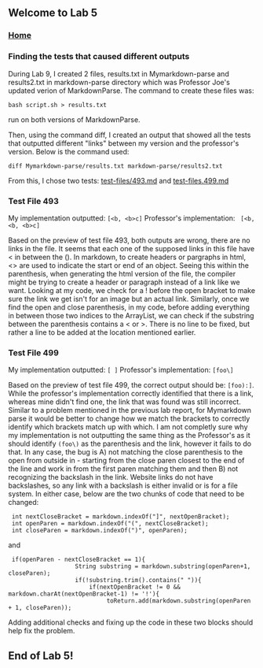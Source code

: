 ## Welcome to Lab 5

### [Home](https://ank010.github.io/cse15l-lab-reports/index.html)

### Finding the tests that caused different outputs

During Lab 9, I created 2 files, results.txt in Mymarkdown-parse and results2.txt in markdown-parse directory which was Professor Joe's updated verion of MarkdownParse. The command to create these files was:

```
bash script.sh > results.txt
```
run on both versions of MarkdownParse. 

Then, using the command diff, I created an output that showed all the tests that outputted different "links" between my version and the professor's version. Below is the command used:

```
diff Mymarkdown-parse/results.txt markdown-parse/results2.txt
```
From this, I chose two tests: 
[test-files/493.md](https://ank010.github.io/cse15l-lab-reports/test-files493.html)
and
[test-files.499.md](https://ank010.github.io/cse15l-lab-reports/test-files499.html)


### Test File 493

My implementation outputted: ```[<b, <b>c]```
Professor's implementation: ``` [<b, <b, <b>c]```

Based on the preview of test file 493, both outputs are wrong, there are no links in the file. It seems that each one of the supposed links in this file have < in between the (). In markdown, to create headers or pargraphs in html, <> are used to indicate the start or end of an object. Seeing this within the parenthesis, when generating the html version of the file, the compiler might be trying to create a header or paragraph instead of a link like we want. Looking at my code, we check for a ! before the open bracket to make sure the link we get isn't for an image but an actual link. Similarly, once we find the open and close parenthesis, in my code, before adding everything in between those two indices to the ArrayList, we can check if the substring between the parenthesis contains a < or >. There is no line to be fixed, but rather a line to be added at the location mentioned earlier.

### Test File 499

My implementation outputted: ```[ ]```
Professor's implementation: ```[foo\]```

Based on the preview of test file 499, the correct output should be: ```[foo):]```. While the professor's implementation correctly identified that there is a link, whereas mine didn't find one, the link that was found was still incorrect. Similar to a problem mentioned in the previous lab report, for Mymarkdown parse it would be better to change how we match the brackets to correctly identify which brackets match up with which. I am not completly sure why my implementation is not outputting the same thing as the Professor's as it should identify ```(foo\)``` as the parenthesis and the link, however it fails to do that. In any case, the bug is A) not matching the close parenthesis to the open from outside in - starting from the close paren closest to the end of the line and work in from the first paren matching them and then B) not recognizing the backslash in the link. Website links do not have backslashes, so any link with a backslash is either invalid or is for a file system. In either case, below are the two chunks of code that need to be changed:
```
 int nextCloseBracket = markdown.indexOf("]", nextOpenBracket);
 int openParen = markdown.indexOf("(", nextCloseBracket);
 int closeParen = markdown.indexOf(")", openParen);
 ```
 and 
 ```
  if(openParen - nextCloseBracket == 1){
                    String substring = markdown.substring(openParen+1, closeParen);
                    if(!substring.trim().contains(" ")){
                        if(nextOpenBracket != 0 && markdown.charAt(nextOpenBracket-1) != '!'){
                             toReturn.add(markdown.substring(openParen + 1, closeParen));
```
Adding additional checks and fixing up the code in these two blocks should help fix the problem. 

## End of Lab 5!
